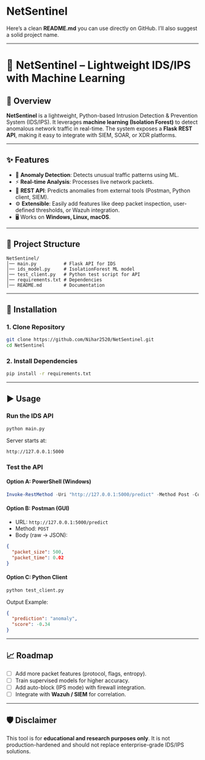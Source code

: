 # NetSentinel
Here’s a clean **README.md** you can use directly on GitHub. I’ll also suggest a solid project name.

---

# 🚨 NetSentinel – Lightweight IDS/IPS with Machine Learning

## 📌 Overview

**NetSentinel** is a lightweight, Python-based Intrusion Detection & Prevention System (IDS/IPS).
It leverages **machine learning (Isolation Forest)** to detect anomalous network traffic in real-time.
The system exposes a **Flask REST API**, making it easy to integrate with SIEM, SOAR, or XDR platforms.

---

## ✨ Features

* 🔎 **Anomaly Detection**: Detects unusual traffic patterns using ML.
* ⚡ **Real-time Analysis**: Processes live network packets.
* 📡 **REST API**: Predicts anomalies from external tools (Postman, Python client, SIEM).
* ⚙ **Extensible**: Easily add features like deep packet inspection, user-defined thresholds, or Wazuh integration.
* 🖥 Works on **Windows, Linux, macOS**.

---

## 📂 Project Structure

```
NetSentinel/
│── main.py          # Flask API for IDS
│── ids_model.py     # IsolationForest ML model
│── test_client.py   # Python test script for API
│── requirements.txt # Dependencies
│── README.md        # Documentation
```

---

## 🔧 Installation

### 1. Clone Repository

```bash
git clone https://github.com/Nihar2520/NetSentinel.git
cd NetSentinel
```

### 2. Install Dependencies

```bash
pip install -r requirements.txt
```

---

## ▶️ Usage

### Run the IDS API

```bash
python main.py
```

Server starts at:

```
http://127.0.0.1:5000
```

### Test the API

#### Option A: PowerShell (Windows)

```powershell
Invoke-RestMethod -Uri "http://127.0.0.1:5000/predict" -Method Post -ContentType "application/json" -Body '{"packet_size":500,"packet_time":0.02}'
```

#### Option B: Postman (GUI)

* URL: `http://127.0.0.1:5000/predict`
* Method: `POST`
* Body (raw → JSON):

```json
{
  "packet_size": 500,
  "packet_time": 0.02
}
```

#### Option C: Python Client

```bash
python test_client.py
```

Output Example:

```json
{
  "prediction": "anomaly",
  "score": -0.34
}
```

---

## 📈 Roadmap

* [ ] Add more packet features (protocol, flags, entropy).
* [ ] Train supervised models for higher accuracy.
* [ ] Add auto-block (IPS mode) with firewall integration.
* [ ] Integrate with **Wazuh / SIEM** for correlation.

---

## 🛡 Disclaimer

This tool is for **educational and research purposes only**.
It is not production-hardened and should not replace enterprise-grade IDS/IPS solutions.
